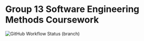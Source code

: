 # Group 13 Software Engineering Methods Coursework
![GitHub Workflow Status (branch)](https://img.shields.io/github/workflow/status/paulecraig79/Group-13-SEM/workflow%20for%20group%2013/develop)



